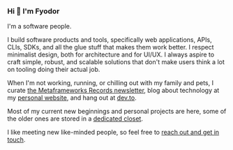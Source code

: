 ### Hi 👋 I'm Fyodor

I'm a software people.

I build software products and tools, specifically web applications, APIs, CLIs, SDKs, and all the glue stuff that makes them work better. I respect minimalist design, both for architecture and for UI/UX. I always aspire to craft simple, robust, and scalable solutions that don't make users think a lot on tooling doing their actual job.

When I'm not working, running, or chilling out with my family and pets, I curate [the Metaframeworks Records newsletter](https://metaframe.works), blog about technology at my [personal website](https://fyodor.io/), and hang out at [dev.to](https://dev.to/fyodorio).

Most of my current new beginnings and personal projects are here, some of the older ones are stored in a [dedicated closet](https://github.com/fyodorio-closet). 

I like meeting new like-minded people, so feel free to [reach out and get in touch](https://fyodor.io/links/).
